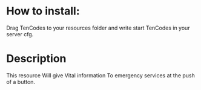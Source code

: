 # How to install:
Drag TenCodes to your resources folder and write start TenCodes in your server cfg.

# Description
This resource Will give Vital information To emergency services at the push of a button.
